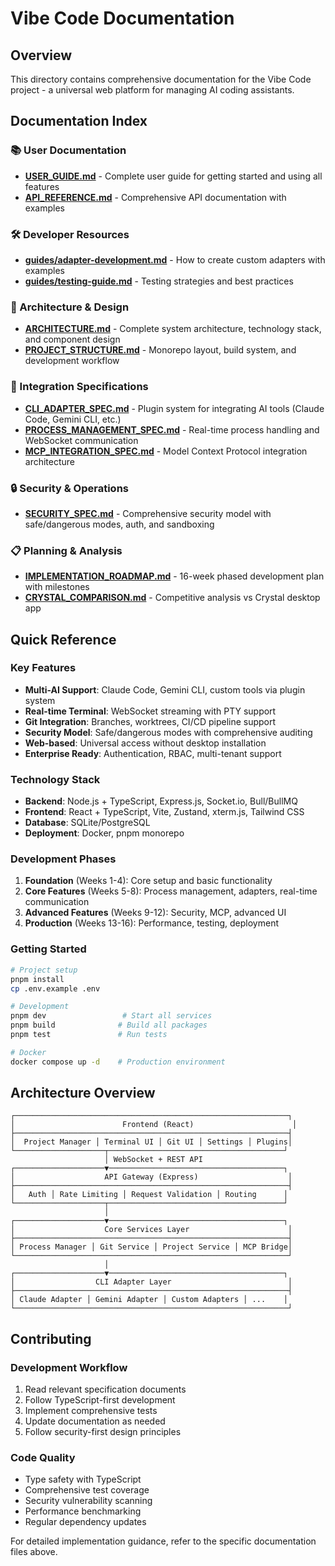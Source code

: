 # Vibe Code Documentation

## Overview

This directory contains comprehensive documentation for the Vibe Code project - a universal web platform for managing AI coding assistants.

## Documentation Index

### 📚 User Documentation

- **[USER_GUIDE.md](./USER_GUIDE.md)** - Complete user guide for getting started and using all features
- **[API_REFERENCE.md](./API_REFERENCE.md)** - Comprehensive API documentation with examples

### 🛠️ Developer Resources

- **[guides/adapter-development.md](./guides/adapter-development.md)** - How to create custom adapters with examples
- **[guides/testing-guide.md](./guides/testing-guide.md)** - Testing strategies and best practices

### 📐 Architecture & Design

- **[ARCHITECTURE.md](./ARCHITECTURE.md)** - Complete system architecture, technology stack, and component design
- **[PROJECT_STRUCTURE.md](./PROJECT_STRUCTURE.md)** - Monorepo layout, build system, and development workflow

### 🔌 Integration Specifications

- **[CLI_ADAPTER_SPEC.md](./CLI_ADAPTER_SPEC.md)** - Plugin system for integrating AI tools (Claude Code, Gemini CLI, etc.)
- **[PROCESS_MANAGEMENT_SPEC.md](./PROCESS_MANAGEMENT_SPEC.md)** - Real-time process handling and WebSocket communication
- **[MCP_INTEGRATION_SPEC.md](./MCP_INTEGRATION_SPEC.md)** - Model Context Protocol integration architecture

### 🔒 Security & Operations

- **[SECURITY_SPEC.md](./SECURITY_SPEC.md)** - Comprehensive security model with safe/dangerous modes, auth, and sandboxing

### 📋 Planning & Analysis

- **[IMPLEMENTATION_ROADMAP.md](./IMPLEMENTATION_ROADMAP.md)** - 16-week phased development plan with milestones
- **[CRYSTAL_COMPARISON.md](./CRYSTAL_COMPARISON.md)** - Competitive analysis vs Crystal desktop app

## Quick Reference

### Key Features

- **Multi-AI Support**: Claude Code, Gemini CLI, custom tools via plugin system
- **Real-time Terminal**: WebSocket streaming with PTY support
- **Git Integration**: Branches, worktrees, CI/CD pipeline support
- **Security Model**: Safe/dangerous modes with comprehensive auditing
- **Web-based**: Universal access without desktop installation
- **Enterprise Ready**: Authentication, RBAC, multi-tenant support

### Technology Stack

- **Backend**: Node.js + TypeScript, Express.js, Socket.io, Bull/BullMQ
- **Frontend**: React + TypeScript, Vite, Zustand, xterm.js, Tailwind CSS
- **Database**: SQLite/PostgreSQL
- **Deployment**: Docker, pnpm monorepo

### Development Phases

1. **Foundation** (Weeks 1-4): Core setup and basic functionality
2. **Core Features** (Weeks 5-8): Process management, adapters, real-time communication
3. **Advanced Features** (Weeks 9-12): Security, MCP, advanced UI
4. **Production** (Weeks 13-16): Performance, testing, deployment

### Getting Started

```bash
# Project setup
pnpm install
cp .env.example .env

# Development
pnpm dev                 # Start all services
pnpm build              # Build all packages
pnpm test               # Run tests

# Docker
docker compose up -d    # Production environment
```

## Architecture Overview

```
┌─────────────────────────────────────────────────────────────┐
│                        Frontend (React)                      │
├─────────────────────────────────────────────────────────────┤
│  Project Manager │ Terminal UI │ Git UI │ Settings │ Plugins│
└────────────────────┬───────────────────────────────────────┘
                     │ WebSocket + REST API
┌────────────────────▼───────────────────────────────────────┐
│                    API Gateway (Express)                    │
├─────────────────────────────────────────────────────────────┤
│   Auth │ Rate Limiting │ Request Validation │ Routing      │
└────────────────────┬───────────────────────────────────────┘
                     │
┌────────────────────▼───────────────────────────────────────┐
│                    Core Services Layer                      │
├─────────────────────────────────────────────────────────────┤
│ Process Manager │ Git Service │ Project Service │ MCP Bridge│
└─────────────────────────────────────────────────────────────┘
                     │
┌────────────────────▼───────────────────────────────────────┐
│                  CLI Adapter Layer                          │
├─────────────────────────────────────────────────────────────┤
│ Claude Adapter │ Gemini Adapter │ Custom Adapters │ ...    │
└─────────────────────────────────────────────────────────────┘
```

## Contributing

### Development Workflow

1. Read relevant specification documents
2. Follow TypeScript-first development
3. Implement comprehensive tests
4. Update documentation as needed
5. Follow security-first design principles

### Code Quality

- Type safety with TypeScript
- Comprehensive test coverage
- Security vulnerability scanning
- Performance benchmarking
- Regular dependency updates

For detailed implementation guidance, refer to the specific documentation files above.
